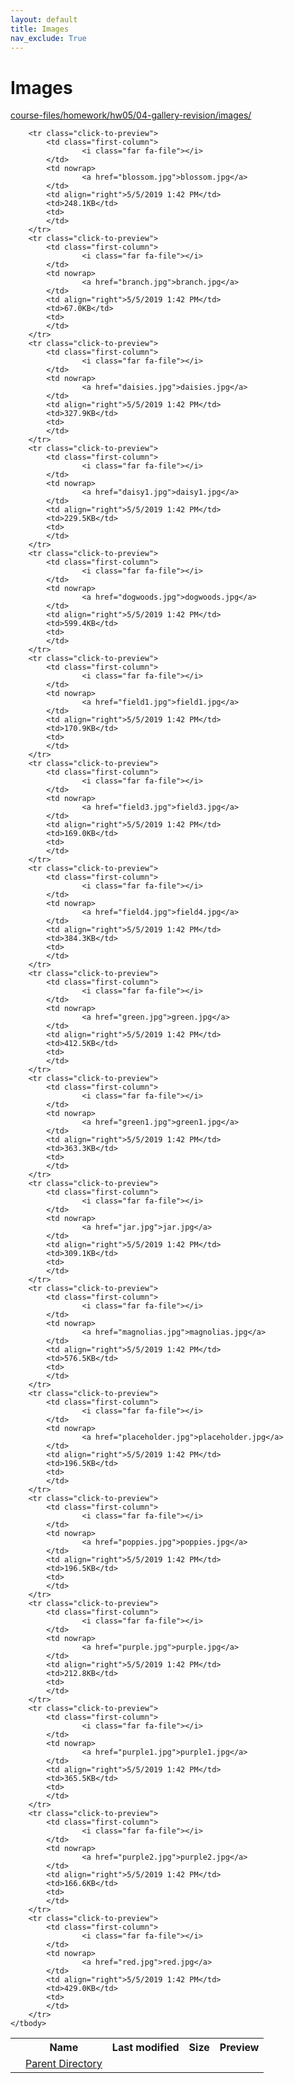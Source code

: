 ```yaml
---
layout: default
title: Images
nav_exclude: True
---
```


# Images

[course-files/homework/hw05/04-gallery-revision/images/](.)

<table class="tbl-files">
    <tbody>
        <tr>
            <th valign="top"></th>
            <th>Name</th>
            <th>Last modified</th>
            <th>Size</th>
            <th>Preview</th>
        </tr>
        <tr>
            <td valign="top">
                <i class="fa fa-folder-open"></i>
            </td>
            <td><a href="../">Parent Directory</a></td>
            <td>&nbsp;</td>
            <td>&nbsp;</td>
            <td>&nbsp;</td>
        </tr>

        <tr class="click-to-preview">
            <td class="first-column">
                    <i class="far fa-file"></i>
            </td>
            <td nowrap>
                    <a href="blossom.jpg">blossom.jpg</a>
            </td>
            <td align="right">5/5/2019 1:42 PM</td>
            <td>248.1KB</td>
            <td>
            </td>
        </tr>
        <tr class="click-to-preview">
            <td class="first-column">
                    <i class="far fa-file"></i>
            </td>
            <td nowrap>
                    <a href="branch.jpg">branch.jpg</a>
            </td>
            <td align="right">5/5/2019 1:42 PM</td>
            <td>67.0KB</td>
            <td>
            </td>
        </tr>
        <tr class="click-to-preview">
            <td class="first-column">
                    <i class="far fa-file"></i>
            </td>
            <td nowrap>
                    <a href="daisies.jpg">daisies.jpg</a>
            </td>
            <td align="right">5/5/2019 1:42 PM</td>
            <td>327.9KB</td>
            <td>
            </td>
        </tr>
        <tr class="click-to-preview">
            <td class="first-column">
                    <i class="far fa-file"></i>
            </td>
            <td nowrap>
                    <a href="daisy1.jpg">daisy1.jpg</a>
            </td>
            <td align="right">5/5/2019 1:42 PM</td>
            <td>229.5KB</td>
            <td>
            </td>
        </tr>
        <tr class="click-to-preview">
            <td class="first-column">
                    <i class="far fa-file"></i>
            </td>
            <td nowrap>
                    <a href="dogwoods.jpg">dogwoods.jpg</a>
            </td>
            <td align="right">5/5/2019 1:42 PM</td>
            <td>599.4KB</td>
            <td>
            </td>
        </tr>
        <tr class="click-to-preview">
            <td class="first-column">
                    <i class="far fa-file"></i>
            </td>
            <td nowrap>
                    <a href="field1.jpg">field1.jpg</a>
            </td>
            <td align="right">5/5/2019 1:42 PM</td>
            <td>170.9KB</td>
            <td>
            </td>
        </tr>
        <tr class="click-to-preview">
            <td class="first-column">
                    <i class="far fa-file"></i>
            </td>
            <td nowrap>
                    <a href="field3.jpg">field3.jpg</a>
            </td>
            <td align="right">5/5/2019 1:42 PM</td>
            <td>169.0KB</td>
            <td>
            </td>
        </tr>
        <tr class="click-to-preview">
            <td class="first-column">
                    <i class="far fa-file"></i>
            </td>
            <td nowrap>
                    <a href="field4.jpg">field4.jpg</a>
            </td>
            <td align="right">5/5/2019 1:42 PM</td>
            <td>384.3KB</td>
            <td>
            </td>
        </tr>
        <tr class="click-to-preview">
            <td class="first-column">
                    <i class="far fa-file"></i>
            </td>
            <td nowrap>
                    <a href="green.jpg">green.jpg</a>
            </td>
            <td align="right">5/5/2019 1:42 PM</td>
            <td>412.5KB</td>
            <td>
            </td>
        </tr>
        <tr class="click-to-preview">
            <td class="first-column">
                    <i class="far fa-file"></i>
            </td>
            <td nowrap>
                    <a href="green1.jpg">green1.jpg</a>
            </td>
            <td align="right">5/5/2019 1:42 PM</td>
            <td>363.3KB</td>
            <td>
            </td>
        </tr>
        <tr class="click-to-preview">
            <td class="first-column">
                    <i class="far fa-file"></i>
            </td>
            <td nowrap>
                    <a href="jar.jpg">jar.jpg</a>
            </td>
            <td align="right">5/5/2019 1:42 PM</td>
            <td>309.1KB</td>
            <td>
            </td>
        </tr>
        <tr class="click-to-preview">
            <td class="first-column">
                    <i class="far fa-file"></i>
            </td>
            <td nowrap>
                    <a href="magnolias.jpg">magnolias.jpg</a>
            </td>
            <td align="right">5/5/2019 1:42 PM</td>
            <td>576.5KB</td>
            <td>
            </td>
        </tr>
        <tr class="click-to-preview">
            <td class="first-column">
                    <i class="far fa-file"></i>
            </td>
            <td nowrap>
                    <a href="placeholder.jpg">placeholder.jpg</a>
            </td>
            <td align="right">5/5/2019 1:42 PM</td>
            <td>196.5KB</td>
            <td>
            </td>
        </tr>
        <tr class="click-to-preview">
            <td class="first-column">
                    <i class="far fa-file"></i>
            </td>
            <td nowrap>
                    <a href="poppies.jpg">poppies.jpg</a>
            </td>
            <td align="right">5/5/2019 1:42 PM</td>
            <td>196.5KB</td>
            <td>
            </td>
        </tr>
        <tr class="click-to-preview">
            <td class="first-column">
                    <i class="far fa-file"></i>
            </td>
            <td nowrap>
                    <a href="purple.jpg">purple.jpg</a>
            </td>
            <td align="right">5/5/2019 1:42 PM</td>
            <td>212.8KB</td>
            <td>
            </td>
        </tr>
        <tr class="click-to-preview">
            <td class="first-column">
                    <i class="far fa-file"></i>
            </td>
            <td nowrap>
                    <a href="purple1.jpg">purple1.jpg</a>
            </td>
            <td align="right">5/5/2019 1:42 PM</td>
            <td>365.5KB</td>
            <td>
            </td>
        </tr>
        <tr class="click-to-preview">
            <td class="first-column">
                    <i class="far fa-file"></i>
            </td>
            <td nowrap>
                    <a href="purple2.jpg">purple2.jpg</a>
            </td>
            <td align="right">5/5/2019 1:42 PM</td>
            <td>166.6KB</td>
            <td>
            </td>
        </tr>
        <tr class="click-to-preview">
            <td class="first-column">
                    <i class="far fa-file"></i>
            </td>
            <td nowrap>
                    <a href="red.jpg">red.jpg</a>
            </td>
            <td align="right">5/5/2019 1:42 PM</td>
            <td>429.0KB</td>
            <td>
            </td>
        </tr>
    </tbody>
</table>

